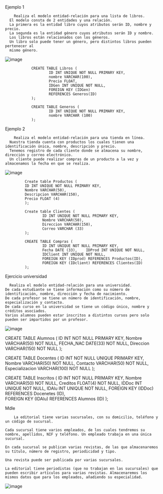 Ejemplo 1

        Realiza el modelo entidad-relación para una lista de libros.
      El modelo consta de 2 entidades y una relación.
      La primera es la entidad libro cuyos atributos serán ID, nombre y precio.
      La segunda es la entidad género cuyos atributos serán ID y nombre. 
      Los libros están relacionados con los géneros.
      Un libro solo puede tener un género, pero distintos libros pueden pertenecer al     
      mismo género. 

      
![image](https://github.com/leoandyaz/data-base/assets/133395965/8622882f-37c2-47c1-ab45-a6a219868990)

                CREATE TABLE Libros (    
                        ID INT UNIQUE NOT NULL PRIMARY KEY,    
                        nombre VARCHAR(100),    
                        Precio FLOAT,    
                        IDGen INT UNIQUE NOT NULL,    
                        FOREIGN KEY (IDGen)                         
                        REFERENCES Generos(ID)
                );
                
                CREATE TABLE Generos (
                        ID INT UNIQUE NOT NULL PRIMARY KEY,
                        nombre VARCHAR (100)
                );

Ejemplo 2 

        Realiza el modelo entidad-relación para una tienda en línea.
      Nuestra tienda cuenta con productos los cuales tienen una identificación única, nombre, descripción y precio.
      Tenemos registro de cada cliente donde se almacena su nombre, dirección y correo electrónico.
      Un cliente puede realizar compras de un producto a la vez y almacenamos la fecha en que se realiza.


![image](https://github.com/leoandyaz/data-base/assets/133395965/7cdd4eb6-6c97-4b8e-beaf-645363736eeb)

             Create table Productos (    
             ID INT UNIQUE NOT NULL PRIMARY KEY,    
             Nombre VARCHAR(50),    
             Descripcion VARCHAR(150),    
             Precio FLOAT (4)  
             ); 
             
             Create table Clientes (    
                     ID INT UNIQUE NOT NULL PRIMARY KEY,   
                     Nombre VARCHAR(50),    
                     Direccion VARCHAR(150),    
                     Correo VARCHAR (33)  
             );  
             
             CREATE TABLE Compras (	
                     ID INT UNIQUE NOT NULL PRIMARY KEY,       
                     Fecha DATE (33),    IDProd INT UNIQUE NOT NULL,        
                     IDClient INT UNIQUE NOT NULL,    
                     FOREIGN KEY (IDprod) REFERENCES Productos(ID),    
                     FOREIGN KEY (IDclient) REFERENCES Clientes(ID)
             ); 

Ejercicio universidad

      Realiza el modelo entidad-relación para una universidad. 
    De cada estudiante se tiene información como su número de identificación, nombre, dirección y fecha de nacimiento.
    De cada profesor se tiene un número de identificación, nombre, especialización y contacto.
    De cada curso en la universidad se tiene un código único, nombre y créditos asociados.
    Varios alumnos pueden estar inscritos a distintos cursos pero solo pueden ser impartidos por un profesor.


![image](https://github.com/leoandyaz/data-base/assets/133395965/35723226-3c65-4a41-beb5-9ad482e185b2)

                 
CREATE TABLE Alumnos (
  	ID INT NOT NULL PRIMARY KEY,
  	Nombre VARCHAR(50) NOT NULL,
  	FECHA_NAC DATE(33) NOT NULL,
  	Direccion VARCHAR(150) NOT NULL
  );
  
 CREATE TABLE Docentes (
  	ID INT NOT NULL UNIQUE PRIMARY KEY,
  	Nombre VARCHAR(50) NOT NULL,
  	Contacto VARCHAR(50) NOT NULL,
    Especializacion VARCHAR(100) NOT NULL
  );
  
  CREATE TABLE Inscritos (
    ID INT NOT NULL PRIMARY KEY,
    Nombre VARCHAR(50) NOT NULL,
  	Creditos FLOAT(4) NOT NULL,
    IDDoc INT UNIQUE NOT NULL,
    IDAlu INT UNIQUE NOT NULL,
    FOREIGN KEY (IDDoc) REFERENCES Docenetes (ID),    
    FOREIGN KEY (IDAlu) REFERENCES Alumnos (ID)
  );
  



Mdle

        La editorial tiene varias sucursales, con su domicilio, teléfono y un código de sucursal.

    Cada sucursal tiene varios empleados, de los cuales tendremos su nombre, apellidos, NIF y teléfono. Un empleado trabaja en una única sucursal.
    
    En cada sucursal se publican varias revistas, de las que almacenaremos su título, número de registro, periodicidad y tipo.
    
    Una revista puede ser publicada por varias sucursales.
    
    La editorial tiene periodistas (que no trabajan en las sucursales) que pueden escribir artículos para varias revistas. Almacenaremos los mismos datos que para los empleados, añadiendo su especialidad.




![image](https://github.com/leoandyaz/data-base/assets/133395965/f73992c0-1139-4abe-b893-ff5136e80ae4)

